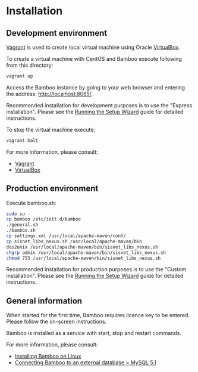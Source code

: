 Installation
============

Development environment
-----------------------

[Vagrant](http://www.vagrantup.com/) is used to create local virtual machine using Oracle [VirtualBox](https://www.virtualbox.org/).

To create a virtual machine with CentOS and Bamboo execute following from this directory:

```bash
vagrant up
```

Access the Bamboo instance by going to your web browser and entering the address: [http://localhost:8085/](http://localhost:8085/).

Recommended installation for development purposes is to use the "Express installation".
Please see the [Running the Setup Wizard](https://confluence.atlassian.com/display/BAMBOO/Running+the+Setup+Wizard) guide for detailed instructions.

To stop the virtual machine execute:

```bash
vagrant halt
```

For more information, please consult:

* [Vagrant](http://www.vagrantup.com/)
* [VirtualBox](https://www.virtualbox.org/)


Production environment
----------------------

Execute bamboo.sh:

```bash
sudo su -
cp bamboo /etc/init.d/bamboo
./general.sh
./bamboo.sh
cp settings.xml /usr/local/apache-maven/conf/
cp sisnet_libs_nexus.sh /usr/local/apache-maven/bin
dos2unix /usr/local/apache-maven/bin/sisnet_libs_nexus.sh
chgrp admin /usr/local/apache-maven/bin/sisnet_libs_nexus.sh
chmod 755 /usr/local/apache-maven/bin/sisnet_libs_nexus.sh
```

Recommended installation for production purposes is to use the "Custom installation".
Please see the [Running the Setup Wizard](https://confluence.atlassian.com/display/BAMBOO/Running+the+Setup+Wizard) guide for detailed instructions.


General information
-------------------

When started for the first time, Bamboo requires licence key to be entered.
Please follow the on-screen instructions.

Bamboo is installed as a service with start, stop and restart commands.

For more information, please consult:

* [Installing Bamboo on Linux](https://confluence.atlassian.com/display/BAMBOO/Installing+Bamboo+on+Linux)
* [Connecting Bamboo to an external database > MySQL 5.1](https://confluence.atlassian.com/display/BAMBOO/MySQL+5.1)